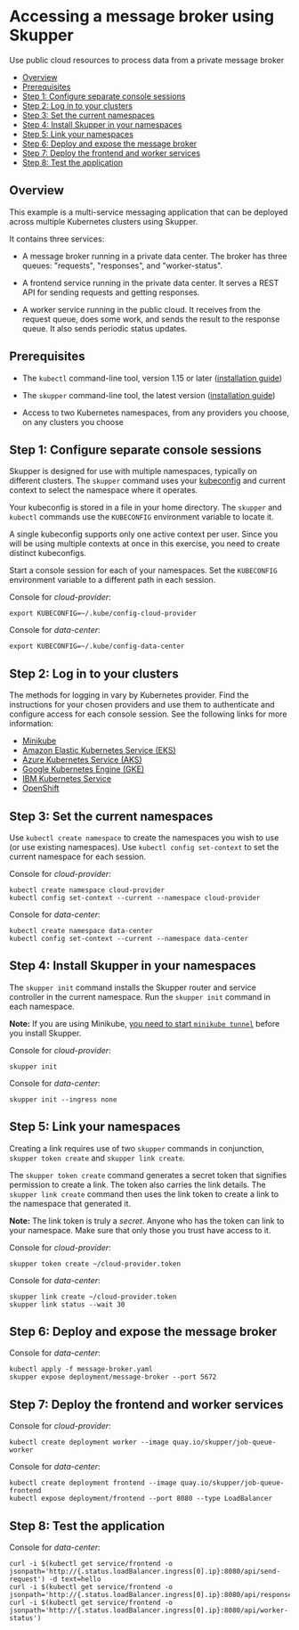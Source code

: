 # Accessing a message broker using Skupper

Use public cloud resources to process data from a private message broker

* [Overview](#overview)
* [Prerequisites](#prerequisites)
* [Step 1: Configure separate console sessions](#step-1-configure-separate-console-sessions)
* [Step 2: Log in to your clusters](#step-2-log-in-to-your-clusters)
* [Step 3: Set the current namespaces](#step-3-set-the-current-namespaces)
* [Step 4: Install Skupper in your namespaces](#step-4-install-skupper-in-your-namespaces)
* [Step 5: Link your namespaces](#step-5-link-your-namespaces)
* [Step 6: Deploy and expose the message broker](#step-6-deploy-and-expose-the-message-broker)
* [Step 7: Deploy the frontend and worker services](#step-7-deploy-the-frontend-and-worker-services)
* [Step 8: Test the application](#step-8-test-the-application)

## Overview

This example is a multi-service messaging application that can
be deployed across multiple Kubernetes clusters using Skupper.

It contains three services:

* A message broker running in a private data center.  The broker has
  three queues: "requests", "responses", and "worker-status".

* A frontend service running in the private data center.  It serves
  a REST API for sending requests and getting responses.

* A worker service running in the public cloud.  It receives from
  the request queue, does some work, and sends the result to the
  response queue.  It also sends periodic status updates.

## Prerequisites

* The `kubectl` command-line tool, version 1.15 or later
  ([installation guide][install-kubectl])

* The `skupper` command-line tool, the latest version ([installation
  guide][install-skupper])

* Access to two Kubernetes namespaces, from any providers you choose,
  on any clusters you choose

[install-kubectl]: https://kubernetes.io/docs/tasks/tools/install-kubectl/
[install-skupper]: https://skupper.io/start/index.html#step-1-install-the-skupper-command-line-tool-in-your-environment


## Step 1: Configure separate console sessions

Skupper is designed for use with multiple namespaces, typically on
different clusters.  The `skupper` command uses your
[kubeconfig][kubeconfig] and current context to select the namespace
where it operates.

[kubeconfig]: https://kubernetes.io/docs/concepts/configuration/organize-cluster-access-kubeconfig/

Your kubeconfig is stored in a file in your home directory.  The
`skupper` and `kubectl` commands use the `KUBECONFIG` environment
variable to locate it.

A single kubeconfig supports only one active context per user.
Since you will be using multiple contexts at once in this
exercise, you need to create distinct kubeconfigs.

Start a console session for each of your namespaces.  Set the
`KUBECONFIG` environment variable to a different path in each
session.


Console for _cloud-provider_:

~~~ shell
export KUBECONFIG=~/.kube/config-cloud-provider
~~~

Console for _data-center_:

~~~ shell
export KUBECONFIG=~/.kube/config-data-center
~~~

## Step 2: Log in to your clusters

The methods for logging in vary by Kubernetes provider.  Find
the instructions for your chosen providers and use them to
authenticate and configure access for each console session.  See
the following links for more information:

* [Minikube](https://skupper.io/start/minikube.html#logging-in)
* [Amazon Elastic Kubernetes Service (EKS)](https://docs.aws.amazon.com/eks/latest/userguide/create-kubeconfig.html)
* [Azure Kubernetes Service (AKS)](https://docs.microsoft.com/en-us/azure/aks/kubernetes-walkthrough#connect-to-the-cluster)
* [Google Kubernetes Engine (GKE)](https://skupper.io/start/gke.html#logging-in)
* [IBM Kubernetes Service](https://skupper.io/start/ibmks.html#logging-in)
* [OpenShift](https://skupper.io/start/openshift.html#logging-in)


## Step 3: Set the current namespaces

Use `kubectl create namespace` to create the namespaces you wish to
use (or use existing namespaces).  Use `kubectl config set-context` to
set the current namespace for each session.


Console for _cloud-provider_:

~~~ shell
kubectl create namespace cloud-provider
kubectl config set-context --current --namespace cloud-provider
~~~

Console for _data-center_:

~~~ shell
kubectl create namespace data-center
kubectl config set-context --current --namespace data-center
~~~

## Step 4: Install Skupper in your namespaces

The `skupper init` command installs the Skupper router and service
controller in the current namespace.  Run the `skupper init` command
in each namespace.

[minikube-tunnel]: https://skupper.io/start/minikube.html#running-minikube-tunnel

**Note:** If you are using Minikube, [you need to start `minikube
tunnel`][minikube-tunnel] before you install Skupper.


Console for _cloud-provider_:

~~~ shell
skupper init
~~~

Console for _data-center_:

~~~ shell
skupper init --ingress none
~~~

## Step 5: Link your namespaces

Creating a link requires use of two `skupper` commands in conjunction,
`skupper token create` and `skupper link create`.

The `skupper token create` command generates a secret token that
signifies permission to create a link.  The token also carries the
link details.  The `skupper link create` command then uses the link
token to create a link to the namespace that generated it.

**Note:** The link token is truly a *secret*.  Anyone who has the
token can link to your namespace.  Make sure that only those you trust
have access to it.


Console for _cloud-provider_:

~~~ shell
skupper token create ~/cloud-provider.token
~~~

Console for _data-center_:

~~~ shell
skupper link create ~/cloud-provider.token
skupper link status --wait 30
~~~

## Step 6: Deploy and expose the message broker

Console for _data-center_:

~~~ shell
kubectl apply -f message-broker.yaml
skupper expose deployment/message-broker --port 5672
~~~

## Step 7: Deploy the frontend and worker services

Console for _cloud-provider_:

~~~ shell
kubectl create deployment worker --image quay.io/skupper/job-queue-worker
~~~

Console for _data-center_:

~~~ shell
kubectl create deployment frontend --image quay.io/skupper/job-queue-frontend
kubectl expose deployment/frontend --port 8080 --type LoadBalancer
~~~

## Step 8: Test the application

Console for _data-center_:

~~~ shell
curl -i $(kubectl get service/frontend -o jsonpath='http://{.status.loadBalancer.ingress[0].ip}:8080/api/send-request') -d text=hello
curl -i $(kubectl get service/frontend -o jsonpath='http://{.status.loadBalancer.ingress[0].ip}:8080/api/responses')
curl -i $(kubectl get service/frontend -o jsonpath='http://{.status.loadBalancer.ingress[0].ip}:8080/api/worker-status')
~~~